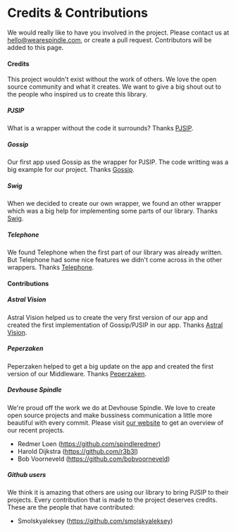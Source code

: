 Credits & Contributions
=======================

We would really like to have you involved in the project. Please contact us at hello@wearespindle.com, or create a pull request. Contributors will be added to this page.

#### Credits

This project wouldn't exist without the work of others. We love the open source community and what it creates. We want to give a big shout out to the people who inspired us to create this library.

##### PJSIP

What is a wrapper without the code it surrounds? Thanks [PJSIP](http://www.pjsip.org/).

##### Gossip

Our first app used Gossip as the wrapper for PJSIP. The code writting was a big example for our project. Thanks [Gossip](https://github.com/chakrit/gossip).

##### Swig

When we decided to create our own wrapper, we found an other wrapper which was a big help for implementing some parts of our library. Thanks [Swig](https://github.com/petester42/swig).

##### Telephone

We found Telephone when the first part of our library was already written. But Telephone had some nice features we didn't come across in the other wrappers. Thanks [Telephone](https://github.com/eofster/Telephone).

#### Contributions

##### Astral Vision

Astral Vision helped us to create the very first version of our app and created the first implementation of Gossip/PJSIP in our app. Thanks [Astral Vision](http://astralvision.nl/).

##### Peperzaken

Peperzaken helped to get a big update on the app and created the first version of our Middleware. Thanks [Peperzaken](https://www.peperzaken.com/).

##### Devhouse Spindle

We're proud off the work we do at Devhouse Spindle. We love to create open source projects and make bussiness communication a little more beautiful with every commit. Please visit [our website](https://wearespindle.com) to get an overview of our recent projects.

- Redmer Loen (https://github.com/spindleredmer)
- Harold Dijkstra (https://github.com/r3b3l)
- Bob Voorneveld (https://github.com/bobvoorneveld)

##### Github users

We think it is amazing that others are using our library to bring PJSIP to their projects. Every contribution that is made to the project deserves credits. These are the people that have contributed:

- Smolskyaleksey (https://github.com/smolskyaleksey)
